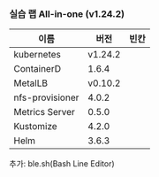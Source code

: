 ### 실습 랩 All-in-one (v1.24.2)

이름              | 버전     |   빈칸
----            | ----    | ----
kubernetes      | v1.24.2 |
ContainerD      | 1.6.4  |
MetalLB         | v0.10.2 |
nfs-provisioner | 4.0.2   |
Metrics Server  | 0.5.0   |
Kustomize       | 4.2.0   |
Helm            | 3.6.3   |

추가: ble.sh(Bash Line Editor)
